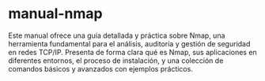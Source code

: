 # manual-nmap
Este manual ofrece una guía detallada y práctica sobre Nmap, una herramienta fundamental para el análisis, auditoría y gestión de seguridad en redes TCP/IP. Presenta de forma clara qué es Nmap, sus aplicaciones en diferentes entornos, el proceso de instalación, y una colección de comandos básicos y avanzados con ejemplos prácticos. 
